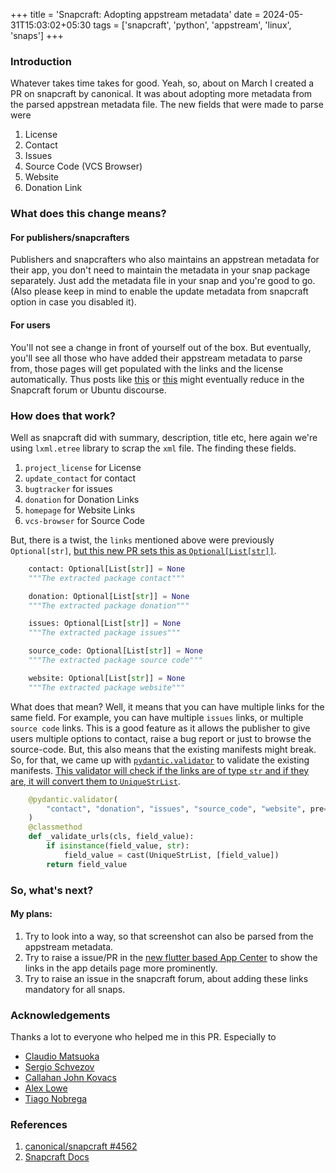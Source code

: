 +++
title = 'Snapcraft: Adopting appstream metadata'
date = 2024-05-31T15:03:02+05:30
tags = ['snapcraft', 'python', 'appstream', 'linux', 'snaps']
+++

### Introduction

Whatever takes time takes for good. Yeah, so, about on March I created a PR on snapcraft by canonical. It was about adopting more metadata from the parsed appstrean metadata file. The new fields that were made to parse were

1. License
2. Contact
3. Issues
4. Source Code (VCS Browser)
5. Website
6. Donation Link

### What does this change means?

#### For publishers/snapcrafters

Publishers and snapcrafters who also maintains an appstrean metadata for their app, you don't need to maintain the metadata in your snap package separately. Just add the metadata file in your snap and you're good to go. (Also please keep in mind to enable the update metadata from snapcraft option in case you disabled it).

#### For users

You'll not see a change in front of yourself out of the box. But eventually, you'll see all those who have added their appstream metadata to parse from, those pages will get populated with the links and the license automatically. Thus posts like [this](https://forum.snapcraft.io/t/reporting-bugs-in-snaps) or [this](https://discourse.ubuntu.com/t/snap-support) might eventually reduce in the Snapcraft forum or Ubuntu discourse.

### How does that work?

Well as snapcraft did with summary, description, title etc, here again we're using `lxml.etree` library to scrap the `xml` file. The finding these fields.

1. `project_license` for License
2. `update_contact` for contact
3. `bugtracker` for issues
4. `donation` for Donation Links
5. `homepage` for Website Links
6. `vcs-browser` for Source Code

But, there is a twist, the `links` mentioned above were previously `Optional[str]`, [but this new PR sets this as `Optional[List[str]]`](https://github.com/canonical/snapcraft/blob/main/snapcraft/meta/extracted_metadata.py#L54-L67).

```python
    contact: Optional[List[str]] = None
    """The extracted package contact"""

    donation: Optional[List[str]] = None
    """The extracted package donation"""

    issues: Optional[List[str]] = None
    """The extracted package issues"""

    source_code: Optional[List[str]] = None
    """The extracted package source code"""

    website: Optional[List[str]] = None
    """The extracted package website"""
```

What does that mean? Well, it means that you can have multiple links for the same field. For example, you can have multiple `issues` links, or multiple `source code` links. This is a good feature as it allows the publisher to give users multiple options to contact, raise a bug report or just to browse the source-code. But, this also means that the existing manifests might break. So, for that, we came up with [`pydantic.validator`](https://docs.pydantic.dev/latest/concepts/validators/) to validate the existing manifests. [This validator will check if the links are of type `str` and if they are, it will convert them to `UniqueStrList`](https://github.com/canonical/snapcraft/blob/main/snapcraft/models/project.py#L861-L868).

```python
    @pydantic.validator(
        "contact", "donation", "issues", "source_code", "website", pre=True
    )
    @classmethod
    def _validate_urls(cls, field_value):
        if isinstance(field_value, str):
            field_value = cast(UniqueStrList, [field_value])
        return field_value
```

### So, what's next?

#### My plans:

1. Try to look into a way, so that screenshot can also be parsed from the appstream metadata.
2. Try to raise a issue/PR in the [new flutter based App Center](https://github.com/ubuntu/app-center) to show the links in the app details page more prominently.
3. Try to raise an issue in the snapcraft forum, about adding these links mandatory for all snaps.

### Acknowledgements

Thanks a lot to everyone who helped me in this PR. Especially to

- [Claudio Matsuoka](https://github.com/cmatsuoka)
- [Sergio Schvezov](https://github.com/sergiusens)
- [Callahan John Kovacs](https://github.com/mr-cal)
- [Alex Lowe](https://github.com/lengau)
- [Tiago Nobrega](https://github.com/tigarmo)

### References

1. [canonical/snapcraft #4562](https://github.com/canonical/snapcraft/pull/4652)
2. [Snapcraft Docs](https://snapcraft.io/docs/snapcraft-top-level-metadata)
